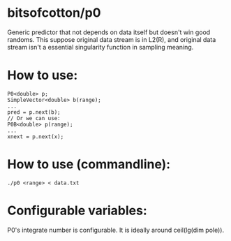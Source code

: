 # bitsofcotton/p0
Generic predictor that not depends on data itself but doesn't win good randoms.
This suppose original data stream is in L2(R),
and original data stream isn't a essential singularity function in sampling meaning.

# How to use:
    P0<double> p;
    SimpleVector<double> b(range);
    ...
    pred = p.next(b);
    // Or we can use:
    P0B<double> p(range);
    ...
    xnext = p.next(x);

# How to use (commandline):
    ./p0 <range> < data.txt

# Configurable variables:
P0's integrate number is configurable. It is ideally around ceil(lg(dim pole)).
